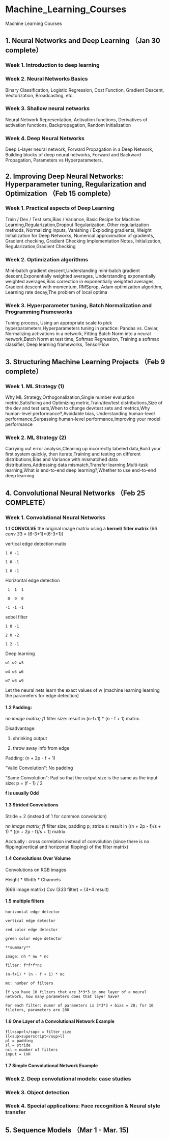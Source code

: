 
# Machine_Learning_Courses
Machine Learning Courses 

## 1. Neural Networks and Deep Learning （Jan 30 complete）
### Week 1. Introduction to deep learning

### Week 2. Neural Networks Basics

Binary Classification, Logistic Regression, Cost Function, Gradient Descent, Vectorization, Broadcasting, etc.

### Week 3. Shallow neural networks

Neural Network Representation,  Activation functions, Derivatives of activation functions, Backpropagation, Random Initialization

### Week 4. Deep Neural Networks

Deep L-layer neural network, Forward Propagation in a Deep Network, Building blocks of deep neural networks, Forward and Backward Propagation, Parameters vs Hyperparameters, 

## 2. Improving Deep Neural Networks: Hyperparameter tuning, Regularization and Optimization （Feb 15 complete）
### Week 1. Practical aspects of Deep Learning

Train / Dev / Test sets,Bias / Variance, Basic Recipe for Machine Learning,Regularization,Dropout Regularization, Other regularization methods, Normalizing inputs, Vanishing / Exploding gradients, Weight Initialization for Deep Networks, Numerical approximation of gradients, Gradient checking, Gradient Checking Implementation Notes, Initialization, Regularization,Gradient Checking

### Week 2. Optimization algorithms

Mini-batch gradient descent,Understanding mini-batch gradient descent,Exponentially weighted averages, Understanding exponentially weighted averages,Bias correction in exponentially weighted averages, Gradient descent with momentum, RMSprop, Adam optimization algorithm, Learning rate decay,The problem of local optima

### Week 3. Hyperparameter tuning, Batch Normalization and Programming Frameworks


Tuning process, Using an appropriate scale to pick hyperparameters,Hyperparameters tuning in practice: Pandas vs. Caviar, Normalizing activations in a network, Fitting Batch Norm into a neural network,Batch Norm at test time, Softmax Regression, Training a softmax classifier, Deep learning frameworks, TensorFlow

## 3. Structuring Machine Learning Projects （Feb 9 complete）
### Week 1. ML Strategy (1)

Why ML Strategy,Orthogonalization,Single number evaluation metric,Satisficing and Optimizing metric,Train/dev/test distributions,Size of the dev and test sets,When to change dev/test sets and metrics,Why human-level performance?,Avoidable bias, Understanding human-level performance,Surpassing human-level performance,Improving your model performance

### Week 2. ML Strategy (2)

Carrying out error analysis,Cleaning up incorrectly labeled data,Build your first system quickly, then iterate,Training and testing on different distributions,Bias and Variance with mismatched data distributions,Addressing data mismatch,Transfer learning,Multi-task learning,What is end-to-end deep learning?,Whether to use end-to-end deep learning


## 4. Convolutional Neural Networks （Feb 25 COMPLETE）

### Week 1. Convolutional Neural Networks
**1.1 CONVOLVE** the original image matrix using a **kernel/ filter matrix** (6*6 conv 3*3 = (6-3+1)*(6-3+1))

vertical edge detection matix

    1 0 -1           

    1 0 -1      

    1 0 -1         

Horizontal edge detection

     1  1  1

     0  0  0
 
    -1 -1 -1

sobel filter

    1 0 -1

    2 0 -2

    1 2 -1

Deep learning

    w1 w2 w3

    w4 w5 w6

    w7 w8 w9

Let the neural nets learn the exact values of w (machine learning learning the parameters for edge detection)

#### 1.2 Padding:

n*n image matrix; f*f filter size: result in (n-f+1) * (n - f + 1) matrix.

Disadvantage:

1. shrinking output

2. throw away info from edge

Padding: (n + 2p - f + 1)

“Valid Convolution": No padding

"Same Convolution": Pad so that the output size is the same as the input size: p = (f - 1) / 2

**f is usually Odd**

#### 1.3 Strided Convolutions

Stride = 2 (instead of 1 for common convolution)


n*n image matrix; f*f filter size; padding p; stride s: result in ((n + 2p - f)/s + 1) * ((n + 2p - f)/s + 1)  matrix.

Acctually : cross correlation instead of convolution (since there is no flipping(vertical and horizontal flipping) of the filter matrix)

#### 1.4 Convolutions Over Volume

Convolutions on RGB images

Height * Width * Channels

(6*6*6 image matrix) Cov (3*3*3 filter) = (4*4 result)

#### 1.5 multiple filters
    horizontal edge detector
    
    vertical edge detector
    
    red color edge detector
    
    green color edge detector
    
    **summary**
    
    image: nh * nw * nc
    
    filter: f*f*f*nc
    
    (n-f+1) * (n - f + 1) * mc
    
    mc: number of filters
    
    If you have 10 filters that are 3*3*3 in one layer of a neural network, how many parameters does that layer have?
    
    For each filter: numer of parameters is 3*3*3 + bias = 28; for 10 fileters, parameters are 280


#### 1.6 One Layer of a Convolutional Network Example

    fll<sup>l</sup> = filter size
    ll<sup>superscript</sup>ll
    pl = padding
    sl = stride
    ncl = number of filters
    input = (nH


#### 1.7 Simple Convolutional Network Example


### Week 2. Deep convolutional models: case studies




### Week 3. Object detection




### Week 4. Special applications: Face recognition & Neural style transfer
## 5. Sequence Models （Mar 1 - Mar. 15)
